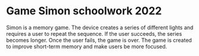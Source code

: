 # Game Simon schoolwork 2022

Simon is a memory game. The device creates a series of different lights and requires a user to repeat the sequence. If the user succeeds, the series becomes longer. Once the user fails, the game is over. The game is created to improve short-term memory and make users be more focused.
